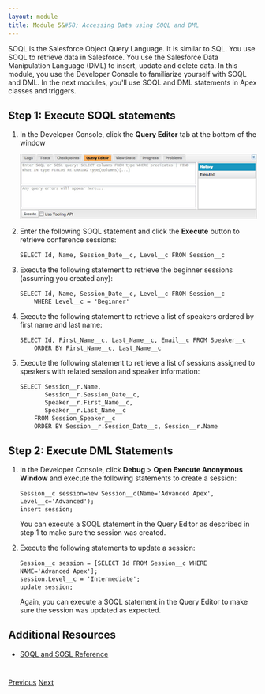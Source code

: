 ```yaml
---
layout: module
title: Module 5&#58; Accessing Data using SOQL and DML
---
```

SOQL is the Salesforce Object Query Language. It is similar to SQL. You use SOQL to retrieve data in Salesforce.
You use the Salesforce Data Manipulation Language (DML) to insert, update and delete data. In this module, you use the Developer Console to familiarize yourself with SOQL
and DML. In the next modules, you'll use SOQL and DML statements in Apex classes and triggers.

## Step 1: Execute SOQL statements

1. In the Developer Console, click the **Query Editor** tab at the bottom of the window

    ![](images/queryeditor.jpg)

1. Enter the following SOQL statement and click the **Execute** button to retrieve conference sessions:

    ```
    SELECT Id, Name, Session_Date__c, Level__c FROM Session__c
    ```

1. Execute the following statement to retrieve the beginner sessions (assuming you created any):  

    ```
    SELECT Id, Name, Session_Date__c, Level__c FROM Session__c
        WHERE Level__c = 'Beginner'
    ```

1. Execute the following statement to retrieve a list of speakers ordered by first name and last name:

    ```
    SELECT Id, First_Name__c, Last_Name__c, Email__c FROM Speaker__c
        ORDER BY First_Name__c, Last_Name__c
    ```

1. Execute the following statement to retrieve a list of sessions assigned to speakers with related session and speaker information:

    ```
    SELECT Session__r.Name,
           Session__r.Session_Date__c,
           Speaker__r.First_Name__c,
           Speaker__r.Last_Name__c
        FROM Session_Speaker__c
        ORDER BY Session__r.Session_Date__c, Session__r.Name
    ```


## Step 2: Execute DML Statements


1. In the Developer Console, click **Debug** > **Open Execute Anonymous Window** and execute the following statements to create a session:

    ```
    Session__c session=new Session__c(Name='Advanced Apex', Level__c='Advanced');
    insert session;
    ```

    You can execute a SOQL statement in the Query Editor as described in step 1 to make sure the session was created.


2. Execute the following statements to update a session:

    ```
    Session__c session = [SELECT Id FROM Session__c WHERE NAME='Advanced Apex'];
    session.Level__c = 'Intermediate';
    update session;
    ```

    Again, you can execute a SOQL statement in the Query Editor to make sure the session was updated as expected.


## Additional Resources

- [SOQL and SOSL Reference](http://www.salesforce.com/us/developer/docs/soql_sosl/index_Left.htm)


<div class="row" style="margin-top:40px;">
<div class="col-sm-12">
<a href="Creating-an-Apex-Class.html" class="btn btn-default"><i class="glyphicon glyphicon-chevron-left"></i> Previous</a>
<a href="Creating-Triggers.html" class="btn btn-default pull-right">Next <i class="glyphicon glyphicon-chevron-right"></i></a>
</div>
</div>
